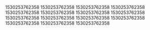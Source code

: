 1530253762358
1530253762358
1530253762358
1530253762358
1530253762358
1530253762358
1530253762358
1530253762358
1530253762358
1530253762358
1530253762358
1530253762358
1530253762358
1530253762358
1530253762358